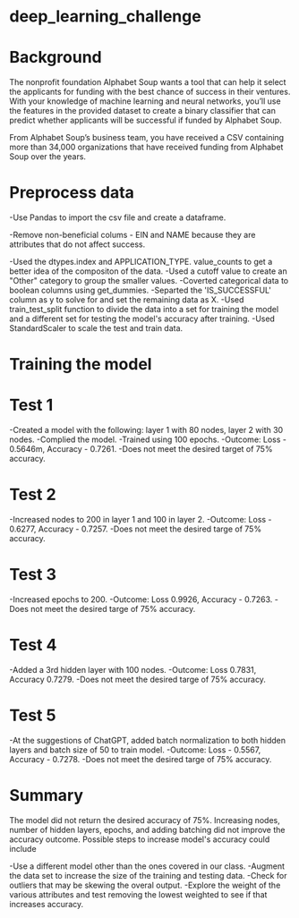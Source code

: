 # deep_learning_challenge

# Background
The nonprofit foundation Alphabet Soup wants a tool that can help it select the applicants for funding with the best chance of success in their ventures. With your knowledge of machine learning and neural networks, you’ll use the features in the provided dataset to create a binary classifier that can predict whether applicants will be successful if funded by Alphabet Soup.

From Alphabet Soup’s business team, you have received a CSV containing more than 34,000 organizations that have received funding from Alphabet Soup over the years.

# Preprocess data

-Use Pandas to import the csv file and create a dataframe.

-Remove non-beneficial colums - EIN and NAME because they are attributes that do not affect success.

-Used the dtypes.index and APPLICATION_TYPE. value_counts to get a better idea of the compositon of the data.
-Used a cutoff value to create an "Other" category to group the smaller values.
-Coverted categorical data to boolean columns using get_dummies.
-Separted the 'IS_SUCCESSFUL' column as y to solve for and set the remaining data as X.
-Used train_test_split function to divide the data into a set for training the model and a different set for testing the model's accuracy after training.
-Used StandardScaler to scale the test and train data. 

# Training the model

# Test 1
-Created a model with the following: layer 1 with 80 nodes, layer 2 with 30 nodes.
-Complied the model.
-Trained using 100 epochs.
-Outcome: Loss - 0.5646m, Accuracy - 0.7261.
-Does not meet the desired target of 75% accuracy.

# Test 2
-Increased nodes to 200 in layer 1 and 100 in layer 2.
-Outcome: Loss - 0.6277, Accuracy - 0.7257.
-Does not meet the desired targe of 75% accuracy.

# Test 3
-Increased epochs to 200.
-Outcome: Loss 0.9926, Accuracy - 0.7263.
-Does not meet the desired targe of 75% accuracy.

# Test 4
-Added a 3rd hidden layer with 100 nodes.
-Outcome: Loss 0.7831, Accuracy 0.7279.
-Does not meet the desired targe of 75% accuracy.

# Test 5
-At the suggestions of ChatGPT, added batch normalization to both hidden layers and batch size of 50 to train model.
-Outcome: Loss - 0.5567, Accuracy - 0.7278.
-Does not meet the desired targe of 75% accuracy.

# Summary
The model did not return the desired accuracy of 75%. Increasing nodes, number of hidden layers, epochs, and adding batching did not improve the accuracy outcome. 
Possible steps to increase model's accuracy could include

-Use a different model other than the ones covered in our class.
-Augment the data set to increase the size of the training and testing data.
-Check for outliers that may be skewing the overal output.
-Explore the weight of the various attributes and test removing the lowest weighted to see if that increases accuracy.
